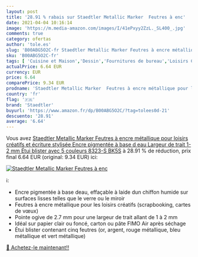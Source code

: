 ```yaml
---
layout: post
title: '28.91 % rabais sur Staedtler Metallic Marker  Feutres à enc'
date: 2021-04-04 10:16:14
image: 'https://m.media-amazon.com/images/I/41ePxyy2ZzL._SL400_.jpg'
comments: true
category: ofertas
author: 'tole.es'
slug: 'B00ABG5O2C-fr Staedtler Metallic Marker Feutres à encre métallique pour...'
sku: 'B00ABG5O2C-fr'
tags: [ 'Cuisine et Maison','Dessin','Fournitures de bureau','Loisirs Créatifs','Marqueurs et surligneurs','Marqueurs indélébiles et stylos-marqueurs','Outils à dessin','staedtler','Écriture', ]
actualPrice: 6.64 EUR
currency: EUR
price: 6.64
comparePrice: 9.34 EUR
prodname: 'Staedtler Metallic Marker  Feutres à encre métallique pour loisirs créatifs et écriture stylisée  Encre pigmentée à base d eau  Largeur de trait 1-2 mm  Étui blister avec 5 couleurs  8323-S BK5S'
country: 'fr'
flag: '🇫🇷'
brand: 'Staedtler'
buyurl: 'https://www.amazon.fr/dp/B00ABG5O2C/?tag=tolees0d-21'
descuento: '28.91'
average: '6.64'
---
```


Vous avez [Staedtler Metallic Marker  Feutres à encre métallique pour loisirs créatifs et écriture stylisée  Encre pigmentée à base d eau  Largeur de trait 1-2 mm  Étui blister avec 5 couleurs  8323-S BK5S](https://www.amazon.fr/dp/B00ABG5O2C/?tag=tolees0d-21)  à  28.91 % de réduction, prix final  6.64 EUR (original: 9.34 EUR) ici:

[![Staedtler Metallic Marker  Feutres à enc](https://m.media-amazon.com/images/I/41ePxyy2ZzL._SL400_.jpg)](https://www.amazon.fr/dp/B00ABG5O2C/?tag=tolees0d-21)

ℹ️:

- Encre pigmentée à base deau, effaçable à laide dun chiffon humide sur surfaces lisses telles que le verre ou le miroir
- Feutres à encre métallique pour les loisirs créatifs (scrapbooking, cartes de vœux)
- Pointe ogive de 2.7 mm pour une largeur de trait allant de 1 à 2 mm
- Idéal sur papier clair ou foncé, carton ou pâte FIMO Air après séchage
- Étui blister contenant cinq feutres (or, argent, rouge métallique, bleu métallique et vert métallique)

[🛒 Achetez-le maintenant!!](https://www.amazon.fr/dp/B00ABG5O2C/?tag=tolees0d-21)
